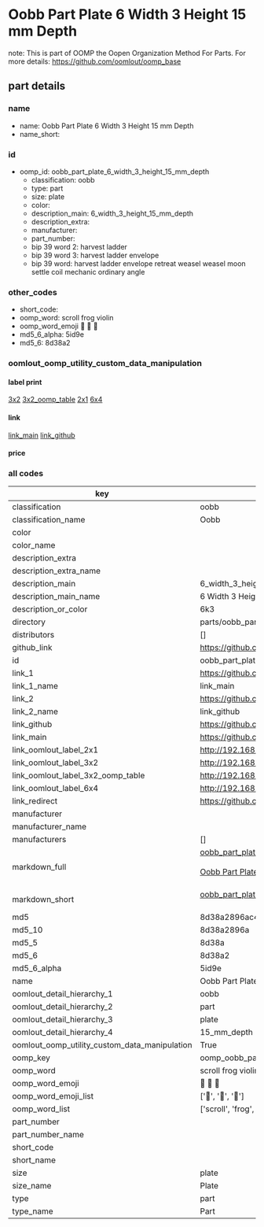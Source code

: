 # Oobb Part Plate 6 Width 3 Height 15 mm Depth  

note: This is part of OOMP the Oopen Organization Method For Parts. For more details: https://github.com/oomlout/oomp_base

##  part details
  







### name
* name: Oobb Part Plate 6 Width 3 Height 15 mm Depth
* name_short: 
### id
* oomp_id: oobb_part_plate_6_width_3_height_15_mm_depth
  * classification: oobb
  * type: part
  * size: plate
  * color: 
  * description_main: 6_width_3_height_15_mm_depth
  * description_extra: 
  * manufacturer: 
  * part_number: 
  * bip 39 word 2: harvest ladder
  * bip 39 word 3: harvest ladder envelope
  * bip 39 word: harvest ladder envelope retreat weasel weasel moon settle coil mechanic ordinary angle

### other_codes
* short_code: 
* oomp_word: scroll frog violin
* oomp_word_emoji :scroll: :frog: :violin:
* md5_6_alpha: 5id9e
* md5_6: 8d38a2






### oomlout_oomp_utility_custom_data_manipulation
#### label print
[3x2](http://192.168.1.245:1112/?label=oomp%205id9e)
[3x2_oomp_table](http://192.168.1.108:1112/?label=oomp%205id9e)
[2x1](http://192.168.1.242:1112/?label=oomp%205id9e)
[6x4](http://192.168.1.55:1112/?label=oomp%205id9e)    

#### link

[link_main](https://github.com/oomlout/oomlout_oomp_version_1_messy/tree/main/parts/oobb_part_plate_6_width_3_height_15_mm_depth) [link_github](https://github.com/oomlout/oomlout_oomp_version_1_messy/tree/main/parts/oobb_part_plate_6_width_3_height_15_mm_depth)                             

#### price







### all codes 
| key | value |  
| --- | --- |  
| classification | oobb |  
| classification_name | Oobb |  
| color |  |  
| color_name |  |  
| description_extra |  |  
| description_extra_name |  |  
| description_main | 6_width_3_height_15_mm_depth |  
| description_main_name | 6 Width 3 Height 15 mm Depth |  
| description_or_color | 6k3 |  
| directory | parts/oobb_part_plate_6_width_3_height_15_mm_depth |  
| distributors | [] |  
| github_link | https://github.com/oomlout/oomlout_oomp_part_src/tree/main/parts/oobb_part_plate_6_width_3_height_15_mm_depth |  
| id | oobb_part_plate_6_width_3_height_15_mm_depth |  
| link_1 | https://github.com/oomlout/oomlout_oomp_version_1_messy/tree/main/parts/oobb_part_plate_6_width_3_height_15_mm_depth |  
| link_1_name | link_main |  
| link_2 | https://github.com/oomlout/oomlout_oomp_version_1_messy/tree/main/parts/oobb_part_plate_6_width_3_height_15_mm_depth |  
| link_2_name | link_github |  
| link_github | https://github.com/oomlout/oomlout_oomp_version_1_messy/tree/main/parts/oobb_part_plate_6_width_3_height_15_mm_depth |  
| link_main | https://github.com/oomlout/oomlout_oomp_version_1_messy/tree/main/parts/oobb_part_plate_6_width_3_height_15_mm_depth |  
| link_oomlout_label_2x1 | http://192.168.1.242:1112/?label=oomp%205id9e |  
| link_oomlout_label_3x2 | http://192.168.1.245:1112/?label=oomp%205id9e |  
| link_oomlout_label_3x2_oomp_table | http://192.168.1.108:1112/?label=oomp%205id9e |  
| link_oomlout_label_6x4 | http://192.168.1.55:1112/?label=oomp%205id9e |  
| link_redirect | https://github.com/oomlout/oomlout_oomp_version_1_messy/tree/main/parts/oobb_part_plate_6_width_3_height_15_mm_depth |  
| manufacturer |  |  
| manufacturer_name |  |  
| manufacturers | [] |  
| markdown_full | [oobb_part_plate_6_width_3_height_15_mm_depth](none)<br>[](none)<br>[Oobb Part Plate 6 Width 3 Height 15 Mm Depth](none)<br><br> |  
| markdown_short | [oobb_part_plate_6_width_3_height_15_mm_depth](none)<br><br> |  
| md5 | 8d38a2896ac471f3e27c4b80979f1b4b |  
| md5_10 | 8d38a2896a |  
| md5_5 | 8d38a |  
| md5_6 | 8d38a2 |  
| md5_6_alpha | 5id9e |  
| name | Oobb Part Plate 6 Width 3 Height 15 mm Depth |  
| oomlout_detail_hierarchy_1 | oobb |  
| oomlout_detail_hierarchy_2 | part |  
| oomlout_detail_hierarchy_3 | plate |  
| oomlout_detail_hierarchy_4 | 15_mm_depth |  
| oomlout_oomp_utility_custom_data_manipulation | True |  
| oomp_key | oomp_oobb_part_plate_6_width_3_height_15_mm_depth |  
| oomp_word | scroll frog violin |  
| oomp_word_emoji | :scroll: :frog: :violin: |  
| oomp_word_emoji_list | [':scroll:', ':frog:', ':violin:'] |  
| oomp_word_list | ['scroll', 'frog', 'violin'] |  
| part_number |  |  
| part_number_name |  |  
| short_code |  |  
| short_name |  |  
| size | plate |  
| size_name | Plate |  
| type | part |  
| type_name | Part |  
